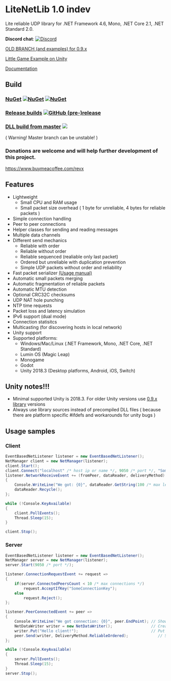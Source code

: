 # LiteNetLib 1.0 indev

Lite reliable UDP library for .NET Framework 4.6, Mono, .NET Core 2.1, .NET Standard 2.0.

**Discord chat**: [![Discord](https://img.shields.io/discord/501682175930925058.svg)](https://discord.gg/FATFPdy)

[OLD BRANCH (and examples) for 0.9.x](https://github.com/RevenantX/LiteNetLib/tree/0.9)

[Little Game Example on Unity](https://github.com/RevenantX/NetGameExample)

[Documentation](https://revenantx.github.io/LiteNetLib/index.html)

## Build

### [NuGet](https://www.nuget.org/packages/LiteNetLib/) [![NuGet](https://img.shields.io/nuget/v/LiteNetLib.svg)](https://www.nuget.org/packages/LiteNetLib/) [![NuGet](https://img.shields.io/nuget/dt/LiteNetLib.svg)](https://www.nuget.org/packages/LiteNetLib/)

### [Release builds](https://github.com/RevenantX/LiteNetLib/releases) [![GitHub (pre-)release](https://img.shields.io/github/release/RevenantX/LiteNetLib/all.svg)](https://github.com/RevenantX/LiteNetLib/releases)

### [DLL build from master](https://ci.appveyor.com/project/RevenantX/litenetlib/branch/master/artifacts) [![](https://ci.appveyor.com/api/projects/status/354501wnvxs8kuh3/branch/master?svg=true)](https://ci.appveyor.com/project/RevenantX/litenetlib/branch/master)
( Warning! Master branch can be unstable! )

### Donations are welcome and will help further development of this project.
https://www.buymeacoffee.com/revx

## Features

* Lightweight
  * Small CPU and RAM usage
  * Small packet size overhead ( 1 byte for unreliable, 4 bytes for reliable packets )
* Simple connection handling
* Peer to peer connections
* Helper classes for sending and reading messages
* Multiple data channels
* Different send mechanics
  * Reliable with order
  * Reliable without order
  * Reliable sequenced (realiable only last packet)
  * Ordered but unreliable with duplication prevention
  * Simple UDP packets without order and reliability
* Fast packet serializer [(Usage manual)](https://revenantx.github.io/LiteNetLib/articles/netserializerusage.html)
* Automatic small packets merging
* Automatic fragmentation of reliable packets
* Automatic MTU detection
* Optional CRC32C checksums
* UDP NAT hole punching
* NTP time requests
* Packet loss and latency simulation
* IPv6 support (dual mode)
* Connection statisitcs
* Multicasting (for discovering hosts in local network)
* Unity support
* Supported platforms:
  * Windows/Mac/Linux (.NET Framework, Mono, .NET Core, .NET Standard)
  * Lumin OS (Magic Leap)
  * Monogame
  * Godot
  * Unity 2018.3 (Desktop platforms, Android, iOS, Switch)

## Unity notes!!!
* Minimal supported Unity is 2018.3. For older Unity versions use [0.9.x library](https://github.com/RevenantX/LiteNetLib/tree/0.9) versions
* Always use library sources instead of precompiled DLL files ( because there are platform specific #ifdefs and workarounds for unity bugs )

## Usage samples

### Client
```csharp
EventBasedNetListener listener = new EventBasedNetListener();
NetManager client = new NetManager(listener);
client.Start();
client.Connect("localhost" /* host ip or name */, 9050 /* port */, "SomeConnectionKey" /* text key or NetDataWriter */);
listener.NetworkReceiveEvent += (fromPeer, dataReader, deliveryMethod) =>
{
    Console.WriteLine("We got: {0}", dataReader.GetString(100 /* max length of string */));
    dataReader.Recycle();
};

while (!Console.KeyAvailable)
{
    client.PollEvents();
    Thread.Sleep(15);
}

client.Stop();
```
### Server
```csharp
EventBasedNetListener listener = new EventBasedNetListener();
NetManager server = new NetManager(listener);
server.Start(9050 /* port */);

listener.ConnectionRequestEvent += request =>
{
    if(server.ConnectedPeersCount < 10 /* max connections */)
        request.AcceptIfKey("SomeConnectionKey");
    else
        request.Reject();
};

listener.PeerConnectedEvent += peer =>
{
    Console.WriteLine("We got connection: {0}", peer.EndPoint); // Show peer ip
    NetDataWriter writer = new NetDataWriter();                 // Create writer class
    writer.Put("Hello client!");                                // Put some string
    peer.Send(writer, DeliveryMethod.ReliableOrdered);             // Send with reliability
};

while (!Console.KeyAvailable)
{
    server.PollEvents();
    Thread.Sleep(15);
}
server.Stop();
```

